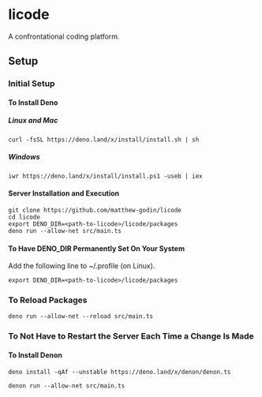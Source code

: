# licode

A confrontational coding platform.

## Setup

### Initial Setup

#### To Install Deno

##### Linux and Mac

```
curl -fsSL https://deno.land/x/install/install.sh | sh
```

##### Windows

```
iwr https://deno.land/x/install/install.ps1 -useb | iex
```

#### Server Installation and Execution

```
git clone https://github.com/matthew-godin/licode
cd licode
export DENO_DIR=<path-to-licode>/licode/packages
deno run --allow-net src/main.ts 
```

#### To Have DENO_DIR Permanently Set On Your System

Add the following line to ~/.profile (on Linux).
```
export DENO_DIR=<path-to-licode>/licode/packages
```

### To Reload Packages

```
deno run --allow-net --reload src/main.ts 
```

### To Not Have to Restart the Server Each Time a Change Is Made

#### To Install Denon

```
deno install -qAf --unstable https://deno.land/x/denon/denon.ts
```

```
denon run --allow-net src/main.ts 
```
